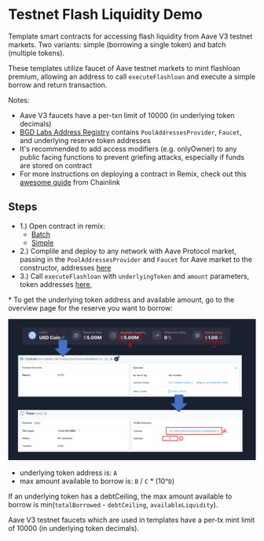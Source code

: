 # Testnet Flash Liquidity Demo

Template smart contracts for accessing flash liquidity from Aave V3 testnet markets. Two variants: simple (borrowing a single token) and batch (multiple tokens).

These templates utilize faucet of Aave testnet markets to mint flashloan premium, allowing an address to call `executeFlashloan` and execute a simple borrow and return transaction.

Notes:

- Aave V3 faucets have a per-txn limit of 10000 (in underlying token decimals)
- [BGD Labs Address Registry](https://github.com/bgd-labs/aave-address-book/) contains `PoolAddressesProvider`, `Faucet`, and underlying reserve token addresses
- It's recommended to add access modifiers (e.g. onlyOwner) to any public facing functions to prevent griefing attacks, especially if funds are stored on contract
- For more instructions on deploying a contract in Remix, check out this [awesome guide](https://docs.chain.link/docs/deploy-your-first-contract/) from Chainlink

## Steps

- 1.) Open contract in remix:
  - [Batch](https://remix.ethereum.org/#url=https://github.com/defispartan/testnet-flash-liquidity/blob/main/MyBatchFlashloanV3.sol)
  - [Simple](https://remix.ethereum.org/#url=https://github.com/defispartan/testnet-flash-liquidity/blob/main/MySimpleFlashloanV3.sol)
- 2.) Complile and deploy to any network with Aave Protocol market, passing in the `PoolAddressesProvider` and `Faucet` for Aave market to the constructor, addresses [here](https://github.com/bgd-labs/aave-address-book/)
- 3.) Call `executeFlashloan` with `underlyingToken` and `amount` parameters, token addresses [here](https://github.com/bgd-labs/aave-address-book/),

\* To get the underlying token address and available amount, go to the overview page for the reserve you want to borrow:

![Aave Reserve Data](AssetParameters.PNG)

- underlying token address is: `A`
- max amount available to borrow is: `B` / `C` \* (10^`D`)

If an underlying token has a debtCeiling, the max amount available to borrow is min(`totalBorrowed` - `debtCeiling`, `availableLiquidity`).

Aave V3 testnet faucets which are used in templates have a per-tx mint limit of 10000 (in underlying token decimals).
